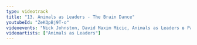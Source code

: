 ```yaml
---
type: videotrack
title: "13. Animals as Leaders - The Brain Dance"
youtubeId: "ZeKQpBj9T-o"
videoevents: "Nick Johnston, David Maxim Micic, Animals as Leaders в Patronaat"
videoartists: ["Animals as Leaders"]
---
```

